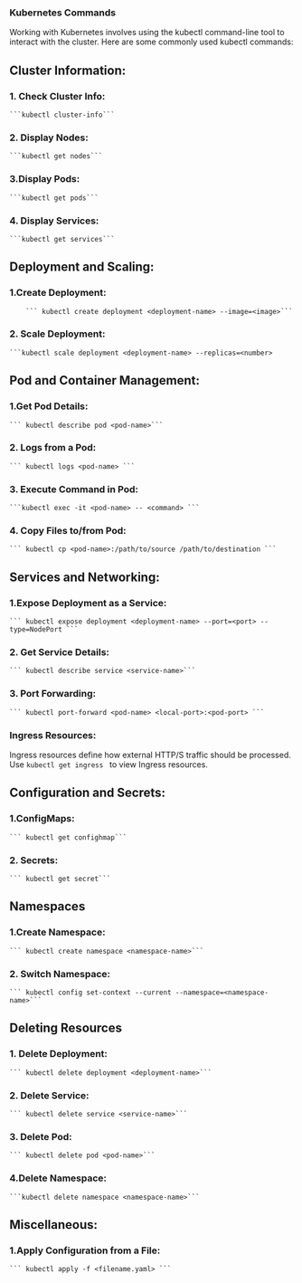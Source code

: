 ### Kubernetes Commands

Working with Kubernetes involves using the kubectl command-line tool to interact with the cluster. Here are some commonly used kubectl commands:

## Cluster Information:
### 1. Check Cluster Info:

    ```kubectl cluster-info```
    
### 2. Display Nodes:

    ```kubectl get nodes```
### 3.Display Pods:

    ```kubectl get pods```
### 4. Display Services:

    ```kubectl get services```
## Deployment and Scaling:
### 1.Create Deployment:



        ``` kubectl create deployment <deployment-name> --image=<image>``` 
### 2. Scale Deployment:

    ```kubectl scale deployment <deployment-name> --replicas=<number>


##  Pod and Container Management:
 ### 1.Get Pod Details:

    ``` kubectl describe pod <pod-name>```
### 2. Logs from a Pod:

    ``` kubectl logs <pod-name> ```
### 3. Execute Command in Pod:

    ```kubectl exec -it <pod-name> -- <command> ```
### 4. Copy Files to/from Pod:

    ``` kubectl cp <pod-name>:/path/to/source /path/to/destination ```
## Services and Networking:
### 1.Expose Deployment as a Service:

    ``` kubectl expose deployment <deployment-name> --port=<port> --type=NodePort ```
### 2. Get Service Details:

    ``` kubectl describe service <service-name>```
### 3. Port Forwarding:

    ``` kubectl port-forward <pod-name> <local-port>:<pod-port> ``` 
### Ingress Resources:

Ingress resources define how external HTTP/S traffic should be processed. Use 
    ```kubectl get ingress ``` to view Ingress resources.
    
## Configuration and Secrets:
### 1.ConfigMaps:

    ``` kubectl get confighmap```
### 2. Secrets:

    ``` kubectl get secret```
## Namespaces
### 1.Create Namespace:
    ``` kubectl create namespace <namespace-name>``` 
### 2. Switch Namespace:

    ``` kubectl config set-context --current --namespace=<namespace-name>``` 
## Deleting Resources
### 1. Delete Deployment:

    ``` kubectl delete deployment <deployment-name>``` 
### 2. Delete Service:
    ``` kubectl delete service <service-name>``` 
### 3. Delete Pod:
    ``` kubectl delete pod <pod-name>```
### 4.Delete Namespace:
    ```kubectl delete namespace <namespace-name>``` 
## Miscellaneous:

### 1.Apply Configuration from a File:

    ``` kubectl apply -f <filename.yaml> ```
